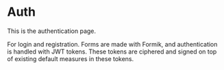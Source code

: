 # Auth

This is the authentication page.

For login and registration. Forms are made with Formik, and authentication is handled with JWT tokens. These tokens are ciphered and signed on top of existing default measures in these tokens.
